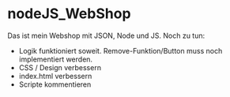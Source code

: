 # nodeJS_WebShop

Das ist mein Webshop mit JSON, Node und JS. 
Noch zu tun: 
  * Logik funktioniert soweit. Remove-Funktion/Button muss noch implementiert werden.
  * CSS / Design verbessern
  * index.html verbessern
  * Scripte kommentieren
